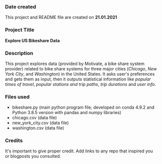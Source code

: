 ### Date created
This project and README file are created on **21.01.2021**

### Project Title
**Explore US Bikeshare Data**

### Description
This project explores data (provided by Motivate, a bike share system provider) related to bike share systems for three major cities (*Chicago*, *New York City*, and *Washington*) in the United States.
It asks user's preferences and gets them as input, then it outputs statistical information like *popular times of travel*, *popular stations and trip paths*, *trip durations* and *user info*.

### Files used
* bikeshare.py (main python program file; developed on conda 4.9.2 and Python 3.8.5 version with pandas and numpy libraries)
* chicago.csv (data file)
* new_york_city.csv (data file)
* washington.csv (data file)

### Credits
It's important to give proper credit. Add links to any repo that inspired you or blogposts you consulted.
